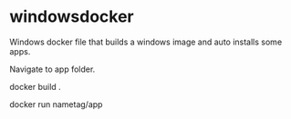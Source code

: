 # windowsdocker
Windows docker file that builds a windows image and auto installs some apps.

Navigate to app folder.

docker build .

docker run nametag/app